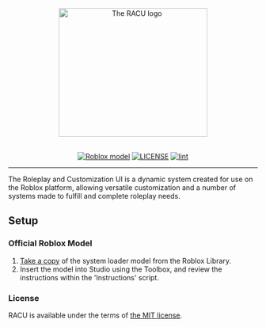 <div align="center">

<img src="https://repository-images.githubusercontent.com/55325103/2bed6800-bfef-11eb-835b-99b981918623?width=300&height=260" alt="The RACU logo" width="300" height="260">

<div>&nbsp;</div>

[![Roblox model](https://img.shields.io/static/v1?label=roblox&message=model&color=blue&logo=roblox&logoColor=white)](https://www.roblox.com/library/15852594403/)
[![LICENSE](https://img.shields.io/github/license/Epix-Incorporated/Adonis)](https://github.com/GoodGuy-Nick/Roleplay-And-Customization-UI/blob/main/LICENSE "The legal LICENSE governing the usage of the system")
[![lint](https://github.com/Epix-Incorporated/Adonis/actions/workflows/lint.yml/badge.svg)](https://github.com/GoodGuy-Nick/Roleplay-And-Customization-UI/blob/main/lint.yml "Allows to check if the code of the admin system is valid without errors.")

</div>

---

The Roleplay and Customization UI is a dynamic system created for use on the Roblox platform, allowing versatile customization and a number of systems made to fulfill and complete roleplay needs.

<h2 id="install"> Setup </h2>

### Official Roblox Model

1. [Take a copy](https://www.roblox.com/library/15852594403/) of the system loader model from the Roblox Library.
2. Insert the model into Studio using the Toolbox, and review the instructions within the 'Instructions' script.

### License

RACU is available under the terms of [the MIT license](https://github.com/Roleplay-And-Customization-UI/master/LICENSE).
